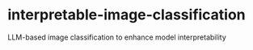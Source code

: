 # interpretable-image-classification
LLM-based image classification to enhance model interpretability
